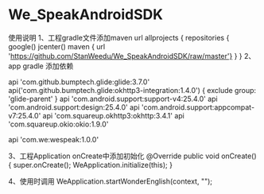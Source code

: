 # We_SpeakAndroidSDK
使用说明
1、工程gradle文件添加maven url
allprojects {
    repositories {
        google()
        jcenter()
        maven { url 'https://github.com/StanWeedu/We_SpeakAndroidSDK/raw/master'}
    }
}
2、app gradle 添加依赖

api 'com.github.bumptech.glide:glide:3.7.0'
api('com.github.bumptech.glide:okhttp3-integration:1.4.0') {
        exclude group: 'glide-parent'
}
api 'com.android.support:support-v4:25.4.0'
api 'com.android.support:design:25.4.0'
api 'com.android.support:appcompat-v7:25.4.0'
api 'com.squareup.okhttp3:okhttp:3.4.1'
api 'com.squareup.okio:okio:1.9.0'

api 'com.we:wespeak:1.0.0'

3、工程Application onCreate中添加初始化
@Override
public void onCreate() {
    super.onCreate();
    WeApplication.initialize(this);
}

4、使用时调用
WeApplication.startWonderEnglish(context, "");

